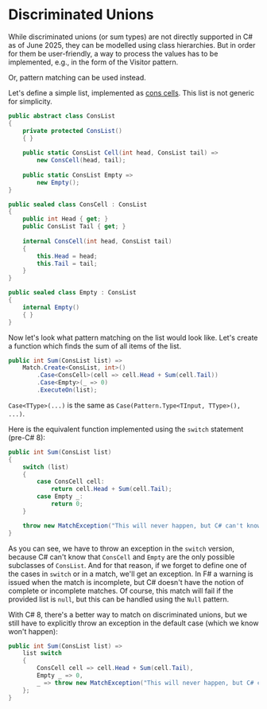 # Discriminated Unions

While discriminated unions (or sum types) are not directly supported in C# as of June 2025, they can be modelled using
class hierarchies. But in order for them be user-friendly, a way to process the values has to be implemented, e.g., in
the form of the Visitor pattern.

Or, pattern matching can be used instead.

Let's define a simple list, implemented as [cons cells](https://en.wikipedia.org/wiki/Cons). This list is not generic
for simplicity.

```c#
public abstract class ConsList
{
    private protected ConsList()
    { }
    
    public static ConsList Cell(int head, ConsList tail) =>
        new ConsCell(head, tail);
    
    public static ConsList Empty =>
        new Empty();
}

public sealed class ConsCell : ConsList
{
    public int Head { get; }
    public ConsList Tail { get; }
    
    internal ConsCell(int head, ConsList tail)
    {
        this.Head = head;
        this.Tail = tail;
    }
}

public sealed class Empty : ConsList
{
    internal Empty()
    { }
}
```

Now let's look what pattern matching on the list would look like. Let's create a function which finds the sum of all
items of the list.

```c#
public int Sum(ConsList list) =>
    Match.Create<ConsList, int>()
        .Case<ConsCell>(cell => cell.Head + Sum(cell.Tail))
        .Case<Empty>(_ => 0)
        .ExecuteOn(list);
```

`Case<TType>(...)` is the same as `Case(Pattern.Type<TInput, TType>(), ...)`.

Here is the equivalent function implemented using the `switch` statement (pre-C# 8):

```c#
public int Sum(ConsList list)
{
    switch (list)
    {
        case ConsCell cell:
            return cell.Head + Sum(cell.Tail);
        case Empty _:
            return 0;
    }

    throw new MatchException("This will never happen, but C# can't know that.");
}
```

As you can see, we have to throw an exception in the `switch` version, because C# can't know that `ConsCell` and `Empty`
are the only possible subclasses of `ConsList`. And for that reason, if we forget to define one of the cases in `switch`
or in a match, we'll get an exception. In F# a warning is issued when the match is incomplete, but C# doesn't have the
notion of complete or incomplete matches. Of course, this match will fail if the provided list is `null`, but this can
be handled using the `Null` pattern.

With C# 8, there's a better way to match on discriminated unions, but we still have to explicitly throw an exception in
the default case (which we know won't happen):

```c#
public int Sum(ConsList list) =>
    list switch
    {
        ConsCell cell => cell.Head + Sum(cell.Tail),
        Empty _ => 0,
        _ => throw new MatchException("This will never happen, but C# can't know that.");
    };
}
```
